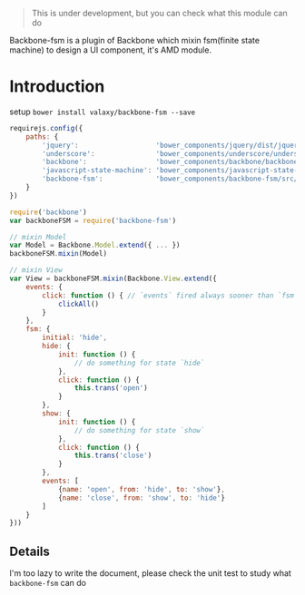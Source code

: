 > This is under development, but you can check what this module can do

Backbone-fsm is a plugin of Backbone which mixin fsm(finite state machine) to design a UI component, it's AMD module.

# Introduction
setup `bower install valaxy/backbone-fsm --save`

```javascript
requirejs.config({
    paths: {
        'jquery':                   'bower_components/jquery/dist/jquery.min',
        'underscore':               'bower_components/underscore/underscore-min',
        'backbone':                 'bower_components/backbone/backbone',
        'javascript-state-machine': 'bower_components/javascript-state-machine/state-machine',
        'backbone-fsm':             'bower_components/backbone-fsm/src/backbone-fsm'
    }
})

```

```javascript
require('backbone')
var backboneFSM = require('backbone-fsm')

// mixin Model
var Model = Backbone.Model.extend({ ... })
backboneFSM.mixin(Model)

// mixin View
var View = backboneFSM.mixin(Backbone.View.extend({
	events: {
		click: function () { // `events` fired always sooner than `fsm`
			clickAll()
		}
	},
	fsm: {
		initial: 'hide',
		hide: {
			init: function () {
				// do something for state `hide`
			},
			click: function () {
				this.trans('open')
			}
		},
		show: {
			init: function () {
				// do something for state `show`
			},
			click: function () {
				this.trans('close')
			}
		},
		events: [
			{name: 'open', from: 'hide', to: 'show'},
			{name: 'close', from: 'show', to: 'hide'}
		]
	}
}))
```

## Details
I'm too lazy to write the document, please check the unit test to study what `backbone-fsm` can do